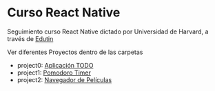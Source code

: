# Curso React Native
Seguimiento curso React Native dictado por Universidad de Harvard, a través de [Edutin](https://edutin.com/library?categoryId=36&campaignId=0&courseId=4226)

Ver diferentes Proyectos dentro de las carpetas
* project0: [Aplicación TODO](./project0)
* project1: [Pomodoro Timer](./project1)
* project2: [Navegador de Películas](./project2)

